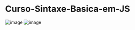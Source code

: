 # Curso-Sintaxe-Basica-em-JS
![image](https://user-images.githubusercontent.com/99044745/153732967-dcc4660e-d87c-4a68-a695-5b8325d600a9.png)
![image](https://user-images.githubusercontent.com/99044745/153732971-e7de38b8-0ae6-4951-b1f8-7d542817be0d.png)
